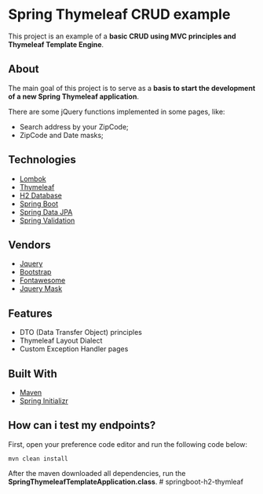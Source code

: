 # Spring Thymeleaf CRUD example

This project is an example of a **basic CRUD using MVC principles and Thymeleaf Template Engine**.

## About

The main goal of this project is to serve as a **basis to start the development of a new Spring Thymeleaf application**.

There are some jQuery functions implemented in some pages, like:
- Search address by your ZipCode;
- ZipCode and Date masks;

## Technologies

- [Lombok](https://projectlombok.org)
- [Thymeleaf](https://www.thymeleaf.org)
- [H2 Database](https://www.h2database.com/html/quickstart.html)
- [Spring Boot](https://spring.io/projects/spring-boot)
- [Spring Data JPA](https://spring.io/projects/spring-data-jpa)
- [Spring Validation](https://beanvalidation.org)

## Vendors

- [Jquery](https://jquery.com)
- [Bootstrap](https://getbootstrap.com)
- [Fontawesome](https://fontawesome.com)
- [Jquery Mask](https://igorescobar.github.io/jQuery-Mask-Plugin)

## Features

- DTO (Data Transfer Object) principles
- Thymeleaf Layout Dialect
- Custom Exception Handler pages

## Built With

- [Maven](https://maven.apache.org/index.html)
- [Spring Initializr](https://start.spring.io/#!type=maven-project&language=java&platformVersion=2.5.3.RELEASE&packaging=jar&jvmVersion=11&groupId=com.example&artifactId=thymeleaf&name=SpringThymeleafCRUD&description=Demo%20project%20for%20Spring%20Boot&packageName=com.example.thymeleaf&dependencies=web,devtools,h2,validation,thymeleaf,data-jpa,lombok)

## How can i test my endpoints?

First, open your preference code editor and run the following code below:

```
mvn clean install
```

After the maven downloaded all dependencies, run the **SpringThymeleafTemplateApplication.class**.
#   s p r i n g b o o t - h 2 - t h y m l e a f  
 